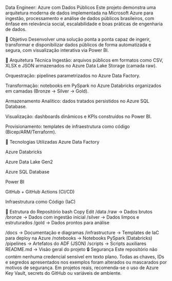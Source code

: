 Data Engineer: Azure com Dados Públicos
Este projeto demonstra uma arquitetura moderna de dados implementada na Microsoft Azure para ingestão, processamento e análise de dados públicos brasileiros, com ênfase em relevância social, escalabilidade e boas práticas de engenharia de dados.

🎯 Objetivo
Desenvolver uma solução ponta a ponta capaz de ingerir, transformar e disponibilizar dados públicos de forma automatizada e segura, com visualização interativa via Power BI.

🔧 Arquitetura Técnica
Ingestão: arquivos públicos em formatos como CSV, XLSX e JSON armazenados no Azure Data Lake Storage (camada raw).

Orquestração: pipelines parametrizados no Azure Data Factory.

Transformação: notebooks em PySpark no Azure Databricks organizados em camadas (Bronze → Silver → Gold).

Armazenamento Analítico: dados tratados persistidos no Azure SQL Database.

Visualização: dashboards dinâmicos e KPIs construídos no Power BI.

Provisionamento: templates de infraestrutura como código (Bicep/ARM/Terraform).

🧰 Tecnologias Utilizadas
Azure Data Factory

Azure Databricks

Azure Data Lake Gen2

Azure SQL Database

Power BI

GitHub + GitHub Actions (CI/CD)

Infraestrutura como Código (IaC)

📁 Estrutura do Repositório
bash
Copy
Edit
/data
  /raw           → Dados brutos
  /bronze        → Dados com ingestão inicial
  /silver        → Dados limpos e estruturados
  /gold          → Dados prontos para análise

/docs            → Documentação e diagramas
/infrastructure  → Templates de IaC para deploy na Azure
/notebooks       → Notebooks PySpark (Databricks)
/pipelines       → Artefatos do ADF (JSON)
/scripts         → Scripts auxiliares
README.md        → Visão geral do projeto
🔒 Segurança
Este repositório não contém nenhuma credencial sensível em texto plano. Todas as chaves, IDs e segredos apresentados nos exemplos foram alterados ou mascarados por motivos de segurança. Em projetos reais, recomenda-se o uso de Azure Key Vault, secrets do GitHub ou variáveis de ambiente.
